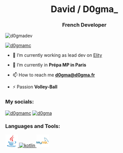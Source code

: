 <h1 align="center">David / D0gma_</h1>
<h3 align="center">French Developer</h3>

<p align="left"> <img src="https://komarev.com/ghpvc/?username=d0gmadev&label=Profile%20views&color=0e75b6&style=flat" alt="d0gmadev" /> </p>

<p align="left"> <a href="https://twitter.com/d0gmamc" target="blank"><img src="https://img.shields.io/twitter/follow/d0gmamc?logo=twitter&style=for-the-badge" alt="d0gmamc" /></a> </p>

- 🔭 I’m currently working as lead dev on [Elity](http://elity.fr)

- 🌱 I’m currently in **Prépa MP in Paris**

- 📫 How to reach me **d0gma@d0gma.fr**

- ⚡ Passion **Volley-Ball**

<h3 align="left">My socials:</h3>
<p align="left">
<a href="https://twitter.com/d0gmamc" target="blank"><img align="center" src="https://raw.githubusercontent.com/rahuldkjain/github-profile-readme-generator/master/src/images/icons/Social/twitter.svg" alt="d0gmamc" height="30" width="40" /></a>
<a href="https://www.youtube.com/c/d0gma" target="blank"><img align="center" src="https://raw.githubusercontent.com/rahuldkjain/github-profile-readme-generator/master/src/images/icons/Social/youtube.svg" alt="d0gma" height="30" width="40" /></a>
</p>

<h3 align="left">Languages and Tools:</h3>
<p align="left"> <a href="https://www.java.com" target="_blank"> <img src="https://raw.githubusercontent.com/devicons/devicon/master/icons/java/java-original.svg" alt="java" width="40" height="40"/> </a> <a href="https://kotlinlang.org" target="_blank"> <img src="https://www.vectorlogo.zone/logos/kotlinlang/kotlinlang-icon.svg" alt="kotlin" width="40" height="40"/> </a> <a href="https://www.mysql.com/" target="_blank"> <img src="https://raw.githubusercontent.com/devicons/devicon/master/icons/mysql/mysql-original-wordmark.svg" alt="mysql" width="40" height="40"/> </a> </p>
